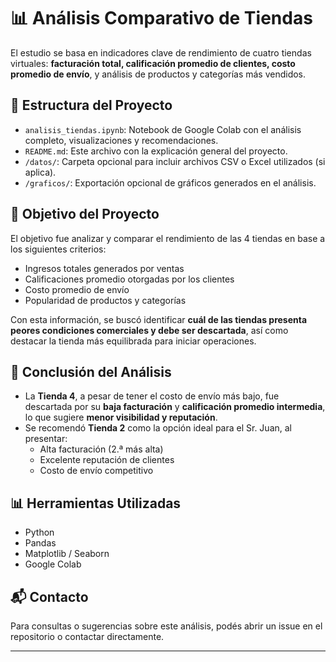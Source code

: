 # 📊 Análisis Comparativo de Tiendas

El estudio se basa en indicadores clave de rendimiento de cuatro tiendas virtuales: **facturación total, calificación promedio de clientes, costo promedio de envío**, y análisis de productos y categorías más vendidos.

## 📁 Estructura del Proyecto

- `analisis_tiendas.ipynb`: Notebook de Google Colab con el análisis completo, visualizaciones y recomendaciones.
- `README.md`: Este archivo con la explicación general del proyecto.
- `/datos/`: Carpeta opcional para incluir archivos CSV o Excel utilizados (si aplica).
- `/graficos/`: Exportación opcional de gráficos generados en el análisis.

## 📌 Objetivo del Proyecto

El objetivo fue analizar y comparar el rendimiento de las 4 tiendas en base a los siguientes criterios:

- Ingresos totales generados por ventas
- Calificaciones promedio otorgadas por los clientes
- Costo promedio de envío
- Popularidad de productos y categorías

Con esta información, se buscó identificar **cuál de las tiendas presenta peores condiciones comerciales y debe ser descartada**, así como destacar la tienda más equilibrada para iniciar operaciones.

## 🧾 Conclusión del Análisis

- La **Tienda 4**, a pesar de tener el costo de envío más bajo, fue descartada por su **baja facturación** y **calificación promedio intermedia**, lo que sugiere **menor visibilidad y reputación**.
- Se recomendó **Tienda 2** como la opción ideal para el Sr. Juan, al presentar:
  - Alta facturación (2.ª más alta)
  - Excelente reputación de clientes
  - Costo de envío competitivo

## 📊 Herramientas Utilizadas

- Python  
- Pandas  
- Matplotlib / Seaborn  
- Google Colab  

## 📬 Contacto

Para consultas o sugerencias sobre este análisis, podés abrir un issue en el repositorio o contactar directamente.

---
